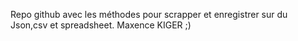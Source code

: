 Repo github avec les méthodes pour scrapper et enregistrer sur du Json,csv et spreadsheet.
Maxence KIGER ;)
